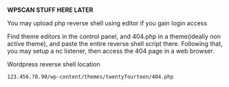 **WPSCAN STUFF HERE LATER**


You may upload php reverse shell using editor if you gain login access

Find theme editors in the control panel, and 404.php in a theme(ideally non active theme), and paste the entire reverse shell script there. Following that, you may setup a nc listener, then access the 404 page in a web browser.

Wordpress reverse shell location

	123.456.78.90/wp-content/themes/twentyfourteen/404.php
